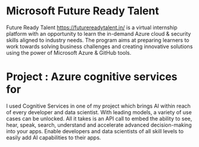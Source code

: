 # Microsoft Future Ready Talent

Future Ready Talent https://futurereadytalent.in/ is a virtual internship platform with an opportunity to learn the in-demand Azure cloud & security skills aligned to industry needs. The program aims at preparing learners to work towards solving business challenges and creating innovative solutions using the power of Microsoft Azure & GitHub tools.

# Project : Azure cognitive services for 

I used Cognitive Services in one of my project which brings AI within reach of every developer and data scientist. With leading models, a variety of use cases can be unlocked. All it takes is an API call to embed the ability to see, hear, speak, search, understand and accelerate advanced decision-making into your apps. Enable developers and data scientists of all skill levels to easily add AI capabilities to their apps.


